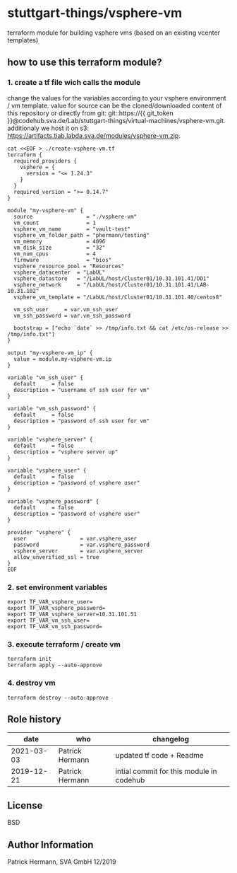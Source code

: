 # stuttgart-things/vsphere-vm
terraform module for building vsphere vms (based on an existing vcenter templates)

## how to use this terraform module?

### 1. create a tf file wich calls the module

change the values for the variables according to your vsphere environment / vm template. value for source can be the cloned/downloaded content of this repository or directly from git: git::https://{{ git_token }}@codehub.sva.de/Lab/stuttgart-things/virtual-machines/vsphere-vm.git. additionaly we host it on s3: https://artifacts.tiab.labda.sva.de/modules/vsphere-vm.zip.

```
cat <<EOF > ./create-vsphere-vm.tf
terraform {
  required_providers {
    vsphere = {
      version = "<= 1.24.3"
    }
  }
  required_version = ">= 0.14.7"
}

module "my-vsphere-vm" {
  source                 = "./vsphere-vm"
  vm_count               = 1
  vsphere_vm_name        = "vault-test"
  vsphere_vm_folder_path = "phermann/testing"
  vm_memory              = 4096
  vm_disk_size           = "32"
  vm_num_cpus            = 4
  firmware               = "bios"
  vsphere_resource_pool = "Resources"
  vsphere_datacenter  = "LabUL"
  vsphere_datastore   = "/LabUL/host/Cluster01/10.31.101.41/DD1"
  vsphere_network     = "/LabUL/host/Cluster01/10.31.101.41/LAB-10.31.102"
  vsphere_vm_template = "/LabUL/host/Cluster01/10.31.101.40/centos8"

  vm_ssh_user     = var.vm_ssh_user
  vm_ssh_password = var.vm_ssh_password

  bootstrap = ["echo `date` >> /tmp/info.txt && cat /etc/os-release >> /tmp/info.txt"]
}

output "my-vsphere-vm_ip" {
  value = module.my-vsphere-vm.ip
}

variable "vm_ssh_user" {
  default     = false
  description = "username of ssh user for vm"
}

variable "vm_ssh_password" {
  default     = false
  description = "password of ssh user for vm"
}

variable "vsphere_server" {
  default     = false
  description = "vsphere server up"
}

variable "vsphere_user" {
  default     = false
  description = "password of vsphere user"
}

variable "vsphere_password" {
  default     = false
  description = "password of vsphere user"
}

provider "vsphere" {
  user                 = var.vsphere_user
  password             = var.vsphere_password
  vsphere_server       = var.vsphere_server
  allow_unverified_ssl = true
}
EOF
```

### 2. set environment variables
```
export TF_VAR_vsphere_user=
export TF_VAR_vsphere_password=
export TF_VAR_vsphere_server=10.31.101.51
export TF_VAR_vm_ssh_user=
export TF_VAR_vm_ssh_password=
```

### 3. execute terraform / create vm
```
terraform init
terraform apply --auto-approve
```

### 4. destroy vm
```
terraform destroy --auto-approve
```

Role history
----------------
| date  | who | changelog |
|---|---|---|
|2021-03-03  | Patrick Hermann | updated tf code + Readme
|2019-12-21  | Patrick Hermann | intial commit for this module in codehub

License
-------

BSD

Author Information
------------------

Patrick Hermann, SVA GmbH 12/2019

